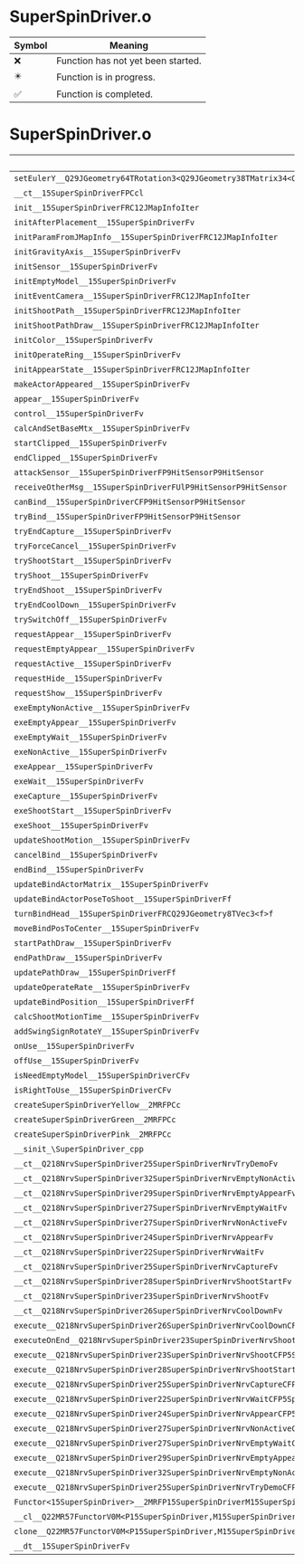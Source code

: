 # SuperSpinDriver.o
| Symbol | Meaning 
| ------------- | ------------- 
| :x: | Function has not yet been started. 
| :eight_pointed_black_star: | Function is in progress. 
| :white_check_mark: | Function is completed. 


# SuperSpinDriver.o
| Symbol | Decompiled? |
| ------------- | ------------- |
| `setEulerY__Q29JGeometry64TRotation3<Q29JGeometry38TMatrix34<Q29JGeometry13SMatrix34C<f>>>Ff` | :x: |
| `__ct__15SuperSpinDriverFPCcl` | :x: |
| `init__15SuperSpinDriverFRC12JMapInfoIter` | :x: |
| `initAfterPlacement__15SuperSpinDriverFv` | :x: |
| `initParamFromJMapInfo__15SuperSpinDriverFRC12JMapInfoIter` | :x: |
| `initGravityAxis__15SuperSpinDriverFv` | :x: |
| `initSensor__15SuperSpinDriverFv` | :x: |
| `initEmptyModel__15SuperSpinDriverFv` | :x: |
| `initEventCamera__15SuperSpinDriverFRC12JMapInfoIter` | :x: |
| `initShootPath__15SuperSpinDriverFRC12JMapInfoIter` | :x: |
| `initShootPathDraw__15SuperSpinDriverFRC12JMapInfoIter` | :x: |
| `initColor__15SuperSpinDriverFv` | :x: |
| `initOperateRing__15SuperSpinDriverFv` | :x: |
| `initAppearState__15SuperSpinDriverFRC12JMapInfoIter` | :x: |
| `makeActorAppeared__15SuperSpinDriverFv` | :x: |
| `appear__15SuperSpinDriverFv` | :x: |
| `control__15SuperSpinDriverFv` | :x: |
| `calcAndSetBaseMtx__15SuperSpinDriverFv` | :x: |
| `startClipped__15SuperSpinDriverFv` | :x: |
| `endClipped__15SuperSpinDriverFv` | :x: |
| `attackSensor__15SuperSpinDriverFP9HitSensorP9HitSensor` | :x: |
| `receiveOtherMsg__15SuperSpinDriverFUlP9HitSensorP9HitSensor` | :x: |
| `canBind__15SuperSpinDriverCFP9HitSensorP9HitSensor` | :x: |
| `tryBind__15SuperSpinDriverFP9HitSensorP9HitSensor` | :x: |
| `tryEndCapture__15SuperSpinDriverFv` | :white_check_mark: |
| `tryForceCancel__15SuperSpinDriverFv` | :white_check_mark: |
| `tryShootStart__15SuperSpinDriverFv` | :white_check_mark: |
| `tryShoot__15SuperSpinDriverFv` | :white_check_mark: |
| `tryEndShoot__15SuperSpinDriverFv` | :white_check_mark: |
| `tryEndCoolDown__15SuperSpinDriverFv` | :white_check_mark: |
| `trySwitchOff__15SuperSpinDriverFv` | :white_check_mark: |
| `requestAppear__15SuperSpinDriverFv` | :white_check_mark: |
| `requestEmptyAppear__15SuperSpinDriverFv` | :white_check_mark: |
| `requestActive__15SuperSpinDriverFv` | :white_check_mark: |
| `requestHide__15SuperSpinDriverFv` | :white_check_mark: |
| `requestShow__15SuperSpinDriverFv` | :white_check_mark: |
| `exeEmptyNonActive__15SuperSpinDriverFv` | :white_check_mark: |
| `exeEmptyAppear__15SuperSpinDriverFv` | :white_check_mark: |
| `exeEmptyWait__15SuperSpinDriverFv` | :white_check_mark: |
| `exeNonActive__15SuperSpinDriverFv` | :white_check_mark: |
| `exeAppear__15SuperSpinDriverFv` | :white_check_mark: |
| `exeWait__15SuperSpinDriverFv` | :white_check_mark: |
| `exeCapture__15SuperSpinDriverFv` | :white_check_mark: |
| `exeShootStart__15SuperSpinDriverFv` | :x: |
| `exeShoot__15SuperSpinDriverFv` | :x: |
| `updateShootMotion__15SuperSpinDriverFv` | :white_check_mark: |
| `cancelBind__15SuperSpinDriverFv` | :x: |
| `endBind__15SuperSpinDriverFv` | :x: |
| `updateBindActorMatrix__15SuperSpinDriverFv` | :x: |
| `updateBindActorPoseToShoot__15SuperSpinDriverFf` | :x: |
| `turnBindHead__15SuperSpinDriverFRCQ29JGeometry8TVec3<f>f` | :x: |
| `moveBindPosToCenter__15SuperSpinDriverFv` | :x: |
| `startPathDraw__15SuperSpinDriverFv` | :x: |
| `endPathDraw__15SuperSpinDriverFv` | :x: |
| `updatePathDraw__15SuperSpinDriverFf` | :x: |
| `updateOperateRate__15SuperSpinDriverFv` | :x: |
| `updateBindPosition__15SuperSpinDriverFf` | :x: |
| `calcShootMotionTime__15SuperSpinDriverFv` | :x: |
| `addSwingSignRotateY__15SuperSpinDriverFv` | :white_check_mark: |
| `onUse__15SuperSpinDriverFv` | :x: |
| `offUse__15SuperSpinDriverFv` | :white_check_mark: |
| `isNeedEmptyModel__15SuperSpinDriverCFv` | :x: |
| `isRightToUse__15SuperSpinDriverCFv` | :x: |
| `createSuperSpinDriverYellow__2MRFPCc` | :white_check_mark: |
| `createSuperSpinDriverGreen__2MRFPCc` | :white_check_mark: |
| `createSuperSpinDriverPink__2MRFPCc` | :white_check_mark: |
| `__sinit_\SuperSpinDriver_cpp` | :white_check_mark: |
| `__ct__Q218NrvSuperSpinDriver25SuperSpinDriverNrvTryDemoFv` | :white_check_mark: |
| `__ct__Q218NrvSuperSpinDriver32SuperSpinDriverNrvEmptyNonActiveFv` | :white_check_mark: |
| `__ct__Q218NrvSuperSpinDriver29SuperSpinDriverNrvEmptyAppearFv` | :white_check_mark: |
| `__ct__Q218NrvSuperSpinDriver27SuperSpinDriverNrvEmptyWaitFv` | :white_check_mark: |
| `__ct__Q218NrvSuperSpinDriver27SuperSpinDriverNrvNonActiveFv` | :white_check_mark: |
| `__ct__Q218NrvSuperSpinDriver24SuperSpinDriverNrvAppearFv` | :white_check_mark: |
| `__ct__Q218NrvSuperSpinDriver22SuperSpinDriverNrvWaitFv` | :white_check_mark: |
| `__ct__Q218NrvSuperSpinDriver25SuperSpinDriverNrvCaptureFv` | :white_check_mark: |
| `__ct__Q218NrvSuperSpinDriver28SuperSpinDriverNrvShootStartFv` | :white_check_mark: |
| `__ct__Q218NrvSuperSpinDriver23SuperSpinDriverNrvShootFv` | :white_check_mark: |
| `__ct__Q218NrvSuperSpinDriver26SuperSpinDriverNrvCoolDownFv` | :white_check_mark: |
| `execute__Q218NrvSuperSpinDriver26SuperSpinDriverNrvCoolDownCFP5Spine` | :white_check_mark: |
| `executeOnEnd__Q218NrvSuperSpinDriver23SuperSpinDriverNrvShootCFP5Spine` | :white_check_mark: |
| `execute__Q218NrvSuperSpinDriver23SuperSpinDriverNrvShootCFP5Spine` | :white_check_mark: |
| `execute__Q218NrvSuperSpinDriver28SuperSpinDriverNrvShootStartCFP5Spine` | :white_check_mark: |
| `execute__Q218NrvSuperSpinDriver25SuperSpinDriverNrvCaptureCFP5Spine` | :white_check_mark: |
| `execute__Q218NrvSuperSpinDriver22SuperSpinDriverNrvWaitCFP5Spine` | :white_check_mark: |
| `execute__Q218NrvSuperSpinDriver24SuperSpinDriverNrvAppearCFP5Spine` | :white_check_mark: |
| `execute__Q218NrvSuperSpinDriver27SuperSpinDriverNrvNonActiveCFP5Spine` | :white_check_mark: |
| `execute__Q218NrvSuperSpinDriver27SuperSpinDriverNrvEmptyWaitCFP5Spine` | :white_check_mark: |
| `execute__Q218NrvSuperSpinDriver29SuperSpinDriverNrvEmptyAppearCFP5Spine` | :white_check_mark: |
| `execute__Q218NrvSuperSpinDriver32SuperSpinDriverNrvEmptyNonActiveCFP5Spine` | :white_check_mark: |
| `execute__Q218NrvSuperSpinDriver25SuperSpinDriverNrvTryDemoCFP5Spine` | :white_check_mark: |
| `Functor<15SuperSpinDriver>__2MRFP15SuperSpinDriverM15SuperSpinDriverFPCvPv_v_Q22MR57FunctorV0M<P15SuperSpinDriver,M15SuperSpinDriverFPCvPv_v>` | :x: |
| `__cl__Q22MR57FunctorV0M<P15SuperSpinDriver,M15SuperSpinDriverFPCvPv_v>CFv` | :x: |
| `clone__Q22MR57FunctorV0M<P15SuperSpinDriver,M15SuperSpinDriverFPCvPv_v>CFP7JKRHeap` | :x: |
| `__dt__15SuperSpinDriverFv` | :x: |
